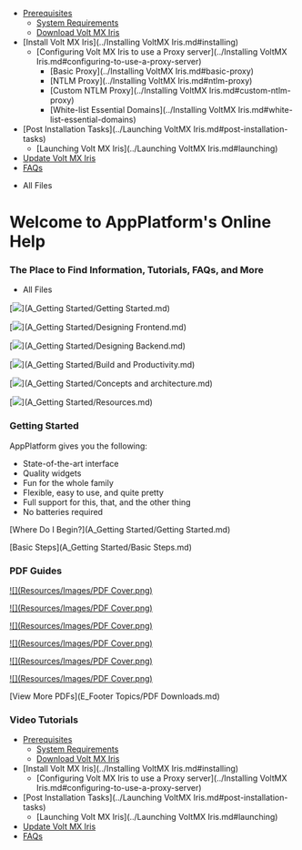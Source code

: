                                    

[](../Prerequisites.md)

*   [Prerequisites](../Prerequisites.md#prerequisites)
    *   [System Requirements](../Prerequisites.md#system-requirements)
    *   [Download Volt MX Iris](../Prerequisites.md#download)
*   [Install Volt MX Iris](../Installing VoltMX Iris.md#installing)
    *   [Configuring Volt MX Iris to use a Proxy server](../Installing VoltMX Iris.md#configuring-to-use-a-proxy-server)
        *   [Basic Proxy](../Installing VoltMX Iris.md#basic-proxy)
        *   [NTLM Proxy](../Installing VoltMX Iris.md#ntlm-proxy)
        *   [Custom NTLM Proxy](../Installing VoltMX Iris.md#custom-ntlm-proxy)
        *   [White-list Essential Domains](../Installing VoltMX Iris.md#white-list-essential-domains)
*   [Post Installation Tasks](../Launching VoltMX Iris.md#post-installation-tasks)
    *   [Launching Volt MX Iris](../Launching VoltMX Iris.md#launching)
*   [Update Volt MX Iris](../Upgrade.md)
*   [FAQs](../StudioInstallation_FAQs.md#appendix-frequently-asked-questions-faqs)

[](#)

*   All Files

Welcome to AppPlatform's Online Help
====================================

### The Place to Find Information, Tutorials, FAQs, and More

*   All Files

[![](Resources/Images/KeyFeatures.png)](A_Getting Started/Getting Started.md)

[![](Resources/Images/BasicSteps.png)](A_Getting Started/Designing Frontend.md)

[![](Resources/Images/WhatsNew.png)](A_Getting Started/Designing Backend.md)

[![](Resources/Images/FAQs.png)](A_Getting Started/Build and Productivity.md)

[![](Resources/Images/BasicSteps.png)](A_Getting Started/Concepts and architecture.md)

[![](Resources/Images/BasicSteps.png)](A_Getting Started/Resources.md)

### Getting Started

AppPlatform gives you the following:

*   State-of-the-art interface
*   Quality widgets
*   Fun for the whole family
*   Flexible, easy to use, and quite pretty
*   Full support for this, that, and the other thing
*   No batteries required

[Where Do I Begin?](A_Getting Started/Getting Started.md)

[Basic Steps](A_Getting Started/Basic Steps.md)

### PDF Guides

[![](Resources/Images/PDF Cover.png)](http://docs.madcapsoftware.com/FlareTemplates/UserGuideAGreen.pdf)

[![](Resources/Images/PDF Cover.png)](http://docs.madcapsoftware.com/FlareTemplates/UserGuideAGreen.pdf)

[![](Resources/Images/PDF Cover.png)](http://docs.madcapsoftware.com/FlareTemplates/UserGuideAGreen.pdf)

[![](Resources/Images/PDF Cover.png)](http://docs.madcapsoftware.com/FlareTemplates/UserGuideAGreen.pdf)

[![](Resources/Images/PDF Cover.png)](http://docs.madcapsoftware.com/FlareTemplates/UserGuideAGreen.pdf)

[![](Resources/Images/PDF Cover.png)](http://docs.madcapsoftware.com/FlareTemplates/UserGuideAGreen.pdf)

[View More PDFs](E_Footer Topics/PDF Downloads.md)

### Video Tutorials

*   [Prerequisites](../Prerequisites.md#prerequisites)
    *   [System Requirements](../Prerequisites.md#system-requirements)
    *   [Download Volt MX Iris](../Prerequisites.md#download)
*   [Install Volt MX Iris](../Installing VoltMX Iris.md#installing)
    *   [Configuring Volt MX Iris to use a Proxy server](../Installing VoltMX Iris.md#configuring-to-use-a-proxy-server)
*   [Post Installation Tasks](../Launching VoltMX Iris.md#post-installation-tasks)
    *   [Launching Volt MX Iris](../Launching VoltMX Iris.md#launching)
*   [Update Volt MX Iris](../Upgrade.md)
*   [FAQs](../StudioInstallation_FAQs.md#appendix-frequently-asked-questions-faqs)
